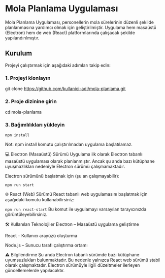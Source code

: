 # Mola Planlama Uygulaması

Mola Planlama Uygulaması, personellerin mola sürelerinin düzenli şekilde planlanmasına yardımcı olmak için geliştirilmiştir. Uygulama hem masaüstü (Electron) hem de web (React) platformlarında çalışacak şekilde yapılandırılmıştır.


## Kurulum
Projeyi çalıştırmak için aşağıdaki adımları takip edin:


### 1. Projeyi klonlayın
git clone https://github.com/kullanici-adi/mola-planlama.git

### 2. Proje dizinine girin
cd mola-planlama

### 3. Bağımlılıkları yükleyin
`npm install`

Not: npm install komutu çalıştırılmadan uygulama başlatılamaz.



💻 Electron (Masaüstü) Sürümü
Uygulama ilk olarak Electron tabanlı masaüstü uygulaması olarak planlanmıştır. Ancak şu anda bazı kütüphane uyuşmazlıkları nedeniyle Electron sürümü çalışmamaktadır.

Electron sürümünü başlatmak için (şu an çalışmayabilir):

`npm run start`


🌐 React (Web) Sürümü
React tabanlı web uygulamasını başlatmak için aşağıdaki komutu kullanabilirsiniz:

`npm run react-start`
Bu komut ile uygulamayı varsayılan tarayıcınızda görüntüleyebilirsiniz.


🛠️ Kullanılan Teknolojiler
Electron – Masaüstü uygulama geliştirme

React – Kullanıcı arayüzü oluşturma

Node.js – Sunucu tarafı çalıştırma ortamı


⚠️ Bilgilendirme
Şu anda Electron tabanlı sürümde bazı kütüphane uyumsuzlukları bulunmaktadır. Bu nedenle yalnızca React web sürümü stabil olarak çalışmaktadır. Electron sürümüyle ilgili düzeltmeler ilerleyen güncellemelerde yapılacaktır.
